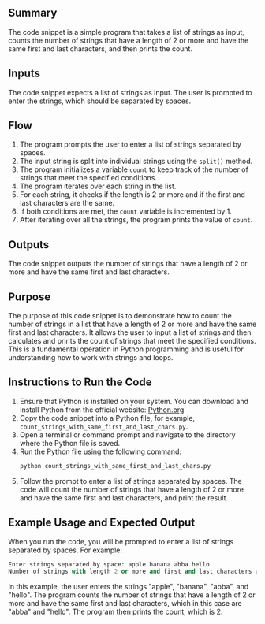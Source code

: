 ## Summary
The code snippet is a simple program that takes a list of strings as input, counts the number of strings that have a length of 2 or more and have the same first and last characters, and then prints the count.

## Inputs
The code snippet expects a list of strings as input. The user is prompted to enter the strings, which should be separated by spaces.

## Flow
1. The program prompts the user to enter a list of strings separated by spaces.
2. The input string is split into individual strings using the `split()` method.
3. The program initializes a variable `count` to keep track of the number of strings that meet the specified conditions.
4. The program iterates over each string in the list.
5. For each string, it checks if the length is 2 or more and if the first and last characters are the same.
6. If both conditions are met, the `count` variable is incremented by 1.
7. After iterating over all the strings, the program prints the value of `count`.

## Outputs
The code snippet outputs the number of strings that have a length of 2 or more and have the same first and last characters.

## Purpose
The purpose of this code snippet is to demonstrate how to count the number of strings in a list that have a length of 2 or more and have the same first and last characters. It allows the user to input a list of strings and then calculates and prints the count of strings that meet the specified conditions. This is a fundamental operation in Python programming and is useful for understanding how to work with strings and loops.

## Instructions to Run the Code
1. Ensure that Python is installed on your system. You can download and install Python from the official website: [Python.org](https://www.python.org/)
2. Copy the code snippet into a Python file, for example, `count_strings_with_same_first_and_last_chars.py`.
3. Open a terminal or command prompt and navigate to the directory where the Python file is saved.
4. Run the Python file using the following command:
   ```bash
   python count_strings_with_same_first_and_last_chars.py
   ```
5. Follow the prompt to enter a list of strings separated by spaces. The code will count the number of strings that have a length of 2 or more and have the same first and last characters, and print the result.

## Example Usage and Expected Output
When you run the code, you will be prompted to enter a list of strings separated by spaces. For example:
```python
Enter strings separated by space: apple banana abba hello
Number of strings with length 2 or more and first and last characters are the same: 2
```
In this example, the user enters the strings "apple", "banana", "abba", and "hello". The program counts the number of strings that have a length of 2 or more and have the same first and last characters, which in this case are "abba" and "hello". The program then prints the count, which is 2.
